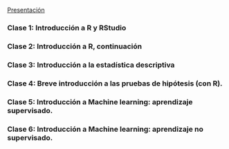 [Presentación](https://a2b2c-cursos.github.io/analisis_de_datos_con_r_diciembre_2021/clases/clase_0/presentacion.pdf)  

### Clase 1: Introducción a R y RStudio

### Clase 2: Introducción a R, continuación

### Clase 3: Introducción a la estadística descriptiva

### Clase 4: Breve introducción a las pruebas de hipótesis (con R).

### Clase 5: Introducción a Machine learning: aprendizaje supervisado.

### Clase 6: Introducción a Machine learning: aprendizaje no supervisado.
